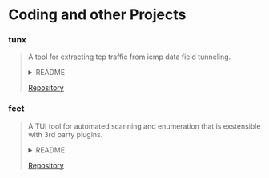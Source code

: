 # Coding and other Projects

### tunx
  
> A tool for extracting tcp traffic from icmp data field tunneling.
>  
> <details>
>   <summary>README</summary>
>
> <div markdown="1">
>
>> # tunx
>> ### Name:
>> tunx, tunnel extractor
>>
>> ### Synopis:
>> python3 tunx [-o offset] [input_file] [output_file]
>>
>> ### Description:
>> Extracts ICMP tunneled TCP/IP layers from scapy compatible packet captures.
>>
>> Looks for tunneled layer in 'data' field of ICMP packet (ICMP.data of Ether/IP/ICMP frame) and extracts to output file as pcap.
>>
>> ### Options:
>>
>> **Required:**
>> - [input_file]    Capture file to extract from.  Works with scapy compatible capture files.
>> - [output_file]   File to write extracted layer to.
>>  
>> **Optional:**
>> - [-o]            Specify byte offset of tunneled layer in data field.
>>
>> ### Examples: 
>> python3 tunx Ping.pcap extract.pcap
>> python3 tunx -o 5 sneakers.pcap extract2.pcap
>>
>> ### Author:
>> James Read
>
> </div>
>
> </details>
>  
> [Repository](https://github.com/jmrweb/tunx)


### feet

> A TUI tool for automated scanning and enumeration that is exstensible with 3rd party plugins.
>
> <details>
>   <summary>README</summary>
>
> <div markdown="1">
>
>> # feet
>> ### Name:
>> feet, friendly extensible enumeration tool
>>
>> ### Synopis:
>> python3 feet
>>
>> ### Description:
>> An application for automated scanning and emumeration using a mouse driven, text user interface.  It is extensible via third party plugins as definied in the API.  feet is built on Textual, Reconnoitre and Redis.
>>
>> ### Author:
>> James Read
>
> </div>
>
> </details>
>
> [Repository](https://github.com/jmrweb/feet)
